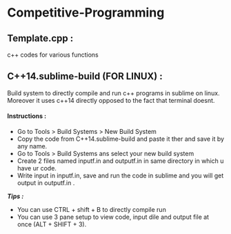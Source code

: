 # Competitive-Programming

## Template.cpp :
c++ codes for various functions


## C++14.sublime-build (FOR LINUX) : 

Build system to directly compile and run c++ programs in sublime on linux. Moreover it uses c++14 directly opposed to the fact that terminal doesnt.

#### Instructions :
* Go to Tools > Build Systems > New Build System
* Copy the code from C++14.sublime-build and paste it ther and save it by any name.
* Go to Tools > Build Systems ans select your new build system
* Create 2 files named inputf.in and outputf.in in same directory in which u have ur code.
* Write input in inputf.in, save and run the code in sublime and you will get output in outputf.in .

***Tips :***
* You can use CTRL + shift + B to directly compile run
* You can use 3 pane setup to view code, input dile and output file at once (ALT + SHIFT + 3).
